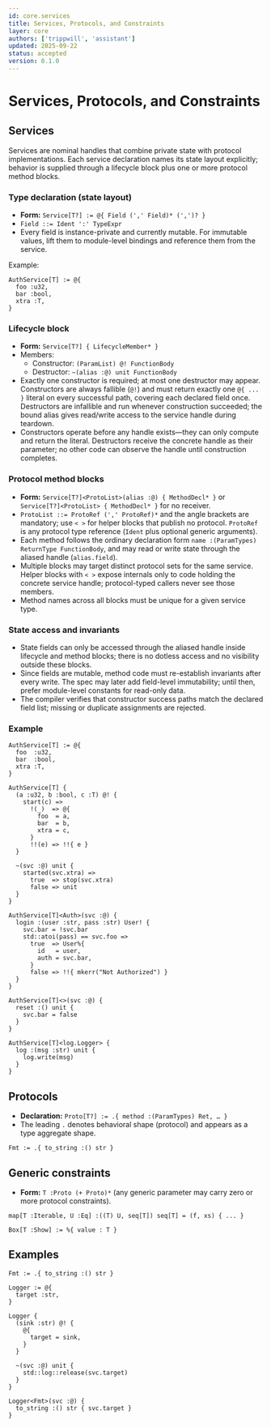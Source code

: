 ```yaml
---
id: core.services
title: Services, Protocols, and Constraints
layer: core
authors: ['trippwill', 'assistant']
updated: 2025-09-22
status: accepted
version: 0.1.0
---
```


# Services, Protocols, and Constraints

## Services

Services are nominal handles that combine private state with protocol implementations. Each service declaration names its state layout explicitly; behavior is supplied through a lifecycle block plus one or more protocol method blocks.

### Type declaration (state layout)
- **Form:** `Service[T?] := @{ Field (',' Field)* (',')? }`
- `Field ::= Ident ':' TypeExpr`
- Every field is instance-private and currently mutable. For immutable values, lift them to module-level bindings and reference them from the service.

Example:
```brim
AuthService[T] := @{
  foo :u32,
  bar :bool,
  xtra :T,
}
```

### Lifecycle block
- **Form:** `Service[T?] { LifecycleMember* }`
- Members:
  - Constructor: `(ParamList) @! FunctionBody`
  - Destructor:  `~(alias :@) unit FunctionBody`
- Exactly one constructor is required; at most one destructor may appear. Constructors are always fallible (`@!`) and must return exactly one `@{ ... }` literal on every successful path, covering each declared field once. Destructors are infallible and run whenever construction succeeded; the bound alias gives read/write access to the service handle during teardown.
- Constructors operate before any handle exists—they can only compute and return the literal. Destructors receive the concrete handle as their parameter; no other code can observe the handle until construction completes.

### Protocol method blocks
- **Form:** `Service[T?]<ProtoList>(alias :@) { MethodDecl* }` or `Service[T?]<ProtoList> { MethodDecl* }` for no receiver.
- `ProtoList ::= ProtoRef (',' ProtoRef)*` and the angle brackets are mandatory; use `< >` for helper blocks that publish no protocol. `ProtoRef` is any protocol type reference (`Ident` plus optional generic arguments).
- Each method follows the ordinary declaration form `name :(ParamTypes) ReturnType FunctionBody`, and may read or write state through the aliased handle (`alias.field`).
- Multiple blocks may target distinct protocol sets for the same service. Helper blocks with `< >` expose internals only to code holding the concrete service handle; protocol-typed callers never see those members.
- Method names across all blocks must be unique for a given service type.

### State access and invariants
- State fields can only be accessed through the aliased handle inside lifecycle and method blocks; there is no dotless access and no visibility outside these blocks.
- Since fields are mutable, method code must re-establish invariants after every write. The spec may later add field-level immutability; until then, prefer module-level constants for read-only data.
- The compiler verifies that constructor success paths match the declared field list; missing or duplicate assignments are rejected.

### Example
```brim
AuthService[T] := @{
  foo  :u32,
  bar  :bool,
  xtra :T,
}

AuthService[T] {
  (a :u32, b :bool, c :T) @! {
    start(c) =>
      !(_)  => @{
        foo  = a,
        bar  = b,
        xtra = c,
      }
      !!(e) => !!{ e }
  }

  ~(svc :@) unit {
    started(svc.xtra) =>
      true  => stop(svc.xtra)
      false => unit
  }
}

AuthService[T]<Auth>(svc :@) {
  login :(user :str, pass :str) User! {
    svc.bar = !svc.bar
    std::atoi(pass) == svc.foo =>
      true  => User%{
        id   = user,
        auth = svc.bar,
      }
      false => !!{ mkerr("Not Authorized") }
  }
}

AuthService[T]<>(svc :@) {
  reset :() unit {
    svc.bar = false
  }
}

AuthService[T]<log.Logger> {
  log :(msg :str) unit {
    log.write(msg)
  }
}
```

## Protocols

- **Declaration:** `Proto[T?] := .{ method :(ParamTypes) Ret, … }`
- The leading `.` denotes behavioral shape (protocol) and appears as a type aggregate shape.

```brim
Fmt := .{ to_string :() str }
```

## Generic constraints

- **Form:** `T :Proto (+ Proto)*` (any generic parameter may carry zero or more protocol constraints).

```brim
map[T :Iterable, U :Eq] :((T) U, seq[T]) seq[T] = (f, xs) { ... }

Box[T :Show] := %{ value : T }
```


## Examples

```brim
Fmt := .{ to_string :() str }

Logger := @{
  target :str,
}

Logger {
  (sink :str) @! {
    @{
      target = sink,
    }
  }

  ~(svc :@) unit {
    std::log::release(svc.target)
  }
}

Logger<Fmt>(svc :@) {
  to_string :() str { svc.target }
}
```
